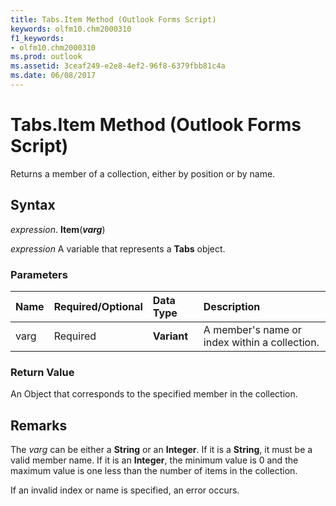 ```yaml
---
title: Tabs.Item Method (Outlook Forms Script)
keywords: olfm10.chm2000310
f1_keywords:
- olfm10.chm2000310
ms.prod: outlook
ms.assetid: 3ceaf249-e2e8-4ef2-96f8-6379fbb81c4a
ms.date: 06/08/2017
---
```



# Tabs.Item Method (Outlook Forms Script)

Returns a member of a collection, either by position or by name.


## Syntax

 _expression_. **Item**(**_varg_**)

 _expression_ A variable that represents a  **Tabs** object.


### Parameters



|**Name**|**Required/Optional**|**Data Type**|**Description**|
|:-----|:-----|:-----|:-----|
|varg|Required| **Variant**|A member's name or index within a collection.|

### Return Value

An Object that corresponds to the specified member in the collection.


## Remarks

The  _varg_ can be either a **String** or an **Integer**. If it is a  **String**, it must be a valid member name. If it is an  **Integer**, the minimum value is 0 and the maximum value is one less than the number of items in the collection.

If an invalid index or name is specified, an error occurs.


